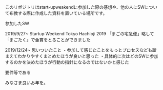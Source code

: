 このリポジトリはstart-upweakendに参加した際の感想や、他の人にSWについて布教する際に作成した資料を置いている場所です。

参加したSW

2019/9/27~
Startup Weekend Tokyo Hachioji 2019
「まごの宅急便」略して「まごたく」で金賞をとることができました


2019/12/24~
思いついたこと
・参加して感じたことをもっとプロセスなども踏まえてわかりやすくまとめたほうが良いと思った
・具体的に次はどのSWに参加するのかを決めたほうが行動の指針になるのではないかと感じた

要件等である

みなさま良いお年を。

